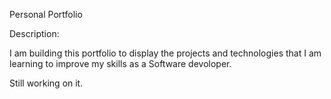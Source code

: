 Personal Portfolio

Description:

I am building this portfolio to display the projects and technologies that I am learning to improve my skills as a Software devoloper.

Still working on it.
